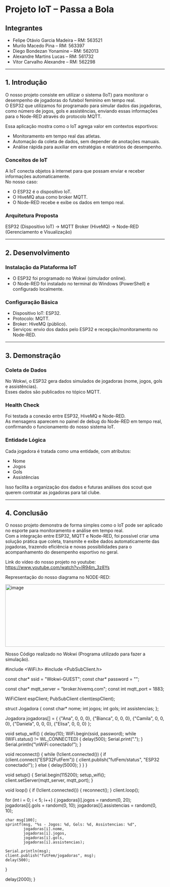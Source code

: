 # Projeto IoT – Passa a Bola

## Integrantes  
- Felipe Otávio Garcia Madeira – RM: 563521  
- Murilo Macedo Pina – RM: 563397  
- Diego Bondezan Yonamine – RM: 562013  
- Alexandre Martins Lucas – RM: 561732  
- Vitor Carvalho Alexandre – RM: 562298  

---

## 1. Introdução  

O nosso projeto consiste em utilizar o sistema (IoT) para monitorar o desempenho de jogadoras do futebol feminino em tempo real.  
O ESP32 que utilizamos foi programado para simular dados das jogadoras, como número de jogos, gols e assistências, enviando essas informações para o Node-RED através do protocolo MQTT.  

Essa aplicação mostra como o IoT agrega valor em contextos esportivos:  
- Monitoramento em tempo real das atletas.  
- Automação da coleta de dados, sem depender de anotações manuais.  
- Análise rápida para auxiliar em estratégias e relatórios de desempenho.  

### Conceitos de IoT  
A IoT conecta objetos à internet para que possam enviar e receber informações automaticamente.  
No nosso caso:  
- O ESP32 é o dispositivo IoT.  
- O HiveMQ atua como broker MQTT.  
- O Node-RED recebe e exibe os dados em tempo real.  

### Arquitetura Proposta  
ESP32 (Dispositivo IoT) → MQTT Broker (HiveMQ) → Node-RED (Gerenciamento e Visualização)  

---

## 2. Desenvolvimento  

### Instalação da Plataforma IoT  
- O ESP32 foi programado no Wokwi (simulador online).  
- O Node-RED foi instalado no terminal do Windows (PowerShell) e configurado localmente.  

### Configuração Básica  
- Dispositivo IoT: ESP32.  
- Protocolo: MQTT.  
- Broker: HiveMQ (público).  
- Serviços: envio dos dados pelo ESP32 e recepção/monitoramento no Node-RED.  

---

## 3. Demonstração  

### Coleta de Dados  
No Wokwi, o ESP32 gera dados simulados de jogadoras (nome, jogos, gols e assistências).  
Esses dados são publicados no tópico MQTT.  

### Health Check  
Foi testada a conexão entre ESP32, HiveMQ e Node-RED.  
As mensagens aparecem no painel de debug do Node-RED em tempo real, confirmando o funcionamento do nosso sistema IoT.  

### Entidade Lógica  
Cada jogadora é tratada como uma entidade, com atributos:  
- Nome  
- Jogos  
- Gols  
- Assistências  

Isso facilita a organização dos dados e futuras análises dos scout que querem contratar as jogadoras para tal clube.  

---

## 4. Conclusão  

O nosso projeto demonstra de forma simples como o IoT pode ser aplicado no esporte para monitoramento e análise em tempo real.  
Com a integração entre ESP32, MQTT e Node-RED, foi possível criar uma solução prática que coleta, transmite e exibe dados automaticamente das jogadoras, trazendo eficiência e novas possibilidades para o acompanhamento do desempenho esportivo no geral.


Link do vídeo do nosso projeto no youtube:
https://www.youtube.com/watch?v=IR94m_3z8Ys


Representação do nosso diagrama no NODE-RED:


<img width="655" height="197" alt="image" src="https://github.com/user-attachments/assets/4a609b08-97bd-41df-bfe8-3bee15df2eb1" />




Nosso Código realizado no Wokwi (Programa utilizado para fazer a simulação).

#include <WiFi.h>
#include <PubSubClient.h>

const char* ssid = "Wokwi-GUEST";
const char* password = "";

const char* mqtt_server = "broker.hivemq.com";
const int mqtt_port = 1883;

WiFiClient espClient;
PubSubClient client(espClient);

struct Jogadora {
  const char* nome;
  int jogos;
  int gols;
  int assistencias;
};

Jogadora jogadoras[] = {
  {"Ana", 0, 0, 0},
  {"Bianca", 0, 0, 0},
  {"Camila", 0, 0, 0},
  {"Daniela", 0, 0, 0},
  {"Elisa", 0, 0, 0}
};

void setup_wifi() {
  delay(10);
  WiFi.begin(ssid, password);
  while (WiFi.status() != WL_CONNECTED) {
    delay(500);
    Serial.print(".");
  }
  Serial.println("\nWiFi conectado!");
}

void reconnect() {
  while (!client.connected()) {
    if (client.connect("ESP32FutFem")) {
      client.publish("futFem/status", "ESP32 conectado!");
    } else {
      delay(5000);
    }
  }
}

void setup() {
  Serial.begin(115200);
  setup_wifi();
  client.setServer(mqtt_server, mqtt_port);
}

void loop() {
  if (!client.connected()) {
    reconnect();
  }
  client.loop();

  for (int i = 0; i < 5; i++) {
    jogadoras[i].jogos = random(0, 20);
    jogadoras[i].gols = random(0, 10);
    jogadoras[i].assistencias = random(0, 10);

    char msg[100];
    sprintf(msg, "%s - Jogos: %d, Gols: %d, Assistencias: %d",
            jogadoras[i].nome,
            jogadoras[i].jogos,
            jogadoras[i].gols,
            jogadoras[i].assistencias);

    Serial.println(msg);
    client.publish("futFem/jogadoras", msg);
    delay(500);
  }

  delay(2000);
}


